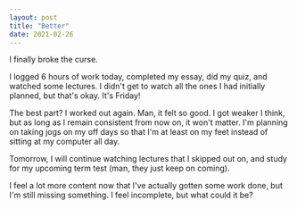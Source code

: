 ```yaml
---
layout: post
title: "Better"
date: 2021-02-26
---
```


I finally broke the curse.

I logged 6 hours of work today, completed my essay, did my quiz, and watched some lectures. I didn't get to watch all the ones I had initially planned, but that's okay. It's Friday!

The best part? I worked out again. Man, it felt so good. I got weaker I think, but as long as I remain consistent from now on, it won't matter. I'm planning on taking jogs on my off days so that I'm at least on my feet
instead of sitting at my computer all day.

Tomorrow, I will continue watching lectures that I skipped out on, and study for my upcoming term test (man, they just keep on coming).

I feel a lot more content now that I've actually gotten some work done, but I'm still missing something. I feel incomplete, but what could it be?
